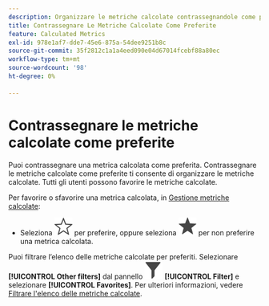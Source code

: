 ```yaml
---
description: Organizzare le metriche calcolate contrassegnandole come preferite.
title: Contrassegnare Le Metriche Calcolate Come Preferite
feature: Calculated Metrics
exl-id: 978e1af7-dde7-45e6-875a-54dee9251b8c
source-git-commit: 35f2812c1a1a4eed090e04d67014fcebf88a80ec
workflow-type: tm+mt
source-wordcount: '98'
ht-degree: 0%

---
```


# Contrassegnare le metriche calcolate come preferite

Puoi contrassegnare una metrica calcolata come preferita. Contrassegnare le metriche calcolate come preferite ti consente di organizzare le metriche calcolate. Tutti gli utenti possono favorire le metriche calcolate.

Per favorire o sfavorire una metrica calcolata, in [Gestione metriche calcolate](cm-manager.md):

* Seleziona ![StarOutline](/help/assets/icons/StarOutline.svg) per preferire, oppure seleziona ![Star](/help/assets/icons/Star.svg) per non preferire una metrica calcolata.

Puoi filtrare l’elenco delle metriche calcolate per preferiti. Selezionare **[!UICONTROL Other filters]** dal pannello ![Filtro](/help/assets/icons/Filter.svg) **[!UICONTROL Filter]** e selezionare **[!UICONTROL Favorites]**. Per ulteriori informazioni, vedere [Filtrare l&#39;elenco delle metriche calcolate](cm-filter.md).
